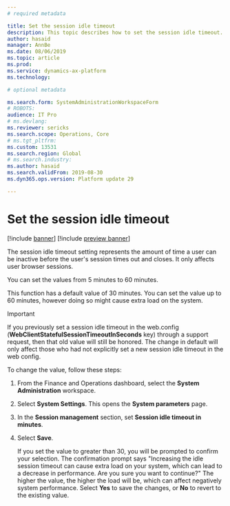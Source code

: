 ```yaml
---
# required metadata

title: Set the session idle timeout
description: This topic describes how to set the session idle timeout.
author: hasaid
manager: AnnBe
ms.date: 08/06/2019
ms.topic: article
ms.prod: 
ms.service: dynamics-ax-platform
ms.technology: 

# optional metadata

ms.search.form: SystemAdministrationWorkspaceForm
# ROBOTS: 
audience: IT Pro
# ms.devlang: 
ms.reviewer: sericks
ms.search.scope: Operations, Core
# ms.tgt_pltfrm: 
ms.custom: 13531
ms.search.region: Global
# ms.search.industry: 
ms.author: hasaid
ms.search.validFrom: 2019-08-30
ms.dyn365.ops.version: Platform update 29

---
```


# Set the session idle timeout

[!include [banner](../includes/banner.md)]
[!include [preview banner](../includes/preview-banner.md)]

The session idle timeout setting represents the amount of time a user can be inactive before the user's session times out and closes. It only affects user browser sessions.

You can set the values from 5 minutes to 60 minutes.

This function has a default value of 30 minutes. You can set the value up to 60 minutes, however doing so might cause extra load on the system.

> [!IMPORTANT]
> If you previously set a session idle timeout in the web.config (**WebClientStatefulSessionTimeoutInSeconds** key) through a support request, then that old value will still be honored. The change in default will only affect those who had not explicitly set a new session idle timeout in the web config.

To change the value, follow these steps:

1. From the Finance and Operations dashboard, select the **System Administration** workspace.
2. Select **System Settings**. This opens the **System parameters** page.
3. In the **Session management** section, set **Session idle timeout in minutes**.
4. Select **Save**. 

    If you set the value to greater than 30, you will be prompted to confirm your selection. The confirmation prompt says "Increasing the idle session timeout can cause extra load on your system, which can lead to a decrease in performance. Are you sure you want to continue?" The higher the value, the higher the load will be, which can affect negatively system performance. Select **Yes** to save the changes, or **No** to revert to the existing value.

